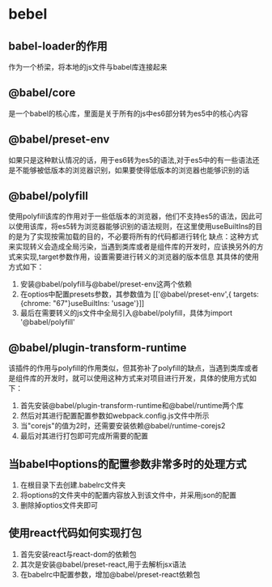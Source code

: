 # bebel
## babel-loader的作用
作为一个桥梁，将本地的js文件与babel库连接起来
## @babel/core
是一个babel的核心库，里面是关于所有的js中es6部分转为es5中的核心内容
## @babel/preset-env
如果只是这种默认情况的话，用于es6转为es5的语法,对于es5中的有一些语法还是不能够被低版本的浏览器识别，如果要使得低版本的浏览器也能够识别的话
## @babel/polyfill
使用polyfill该库的作用对于一些低版本的浏览器，他们不支持es5的语法，因此可以使用该库，将es5转为浏览器能够识别的语法规则，在这里使用useBuiltIns的目的是为了实现按需加载的目的，不必要将所有的代码都进行转化
缺点：这种方式来实现转义会造成全局污染，当遇到类库或者是组件库的开发时，应该换另外的方式来实现,target参数作用，设置需要进行转义的浏览器的版本信息
其具体的使用方式如下：
1. 安装@babel/polyfill与@babel/preset-env这两个依赖
2. 在optios中配置presets参数，其参数值为 [['@babel/preset-env',{ targets: {chrome: "67"}useBuiltIns: 'usage'}]]
3. 最后在需要转义的js文件中全局引入@babel/polyfill，具体为import '@babel/polyfill'
## @babel/plugin-transform-runtime
该插件的作用与polyfill的作用类似，但其弥补了polyfill的缺点，当遇到类库或者是组件库的开发时，就可以使用这种方式来对项目进行开发，具体的使用方式如下：
1. 首先安装@babel/plugin-transform-runtime和@babel/runtime两个库
2. 然后对其进行配置配置参数如webpack.config.js文件中所示
3. 当"corejs"的值为2时，还需要安装依赖@babel/runtime-corejs2
4. 最后对其进行打包即可完成所需要的配置
## 当babel中options的配置参数非常多时的处理方式
1. 在根目录下去创建.babelrc文件夹
2. 将options的文件夹中的配置内容放入到该文件中，并采用json的配置
3. 删除掉optios文件夹即可
## 使用react代码如何实现打包
1. 首先安装react与react-dom的依赖包
2. 其次是安装@babel/preset-react,用于去解析jsx语法
3. 在babelrc中配置参数，增加@babel/preset-react依赖包




